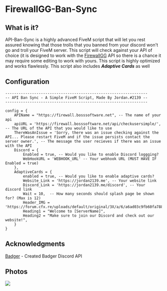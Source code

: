 # FirewallGG-Ban-Sync
## What is it? 
API-Ban-Sync is a highly advanced FiveM script that will let you rest assured knowing that those trolls that you banned from your discord won't go and troll your FiveM server. This script will check against your API of choice (it is designed to work with the [FirewallGG](https://firewall.hyperz.net) API so there is a chance it may require some editing to work with yours. This script is highly optimized and works flawlessly. This script also includes ***Adaptive Cards*** as well

## Configuration 
```
----------------------------------------------------------------
-- API Ban Sync - A Simple FiveM Script, Made By Jordan.#2139 --
----------------------------------------------------------------

config = {
    APIName = "https://firewall.bosssoftware.net", -- The name of your api
    apiURL = 'https://firewall.bosssoftware.net/api/checkusersimple/', -- The URL of the API that you would like to use
    ThereWasAnIssue = 'Sorry, there was an issue checking against the API... Please restart FiveM and if the issue persists contact the server owner.', -- The message the user recieves if there was an issue with the API
    Discord = {
        Enabled = true, -- Would you like to enable Discord loggging?
        WebHookURL = 'WEBHOOK_URL' -- Your webhook URL (MUST HAVE IF Enabled = true)
    },
    AdaptiveCards = {
        enabled = true, -- Would you like to enable adaptive cards?
        Website_Link = 'https://jordan2139.me', -- Your website link
        Discord_Link = 'https://jordan2139.me/discord', -- Your discord link
        Wait = 10,  -- How many seconds should splash page be shown for? (Max is 12)
        Header_IMG = 'https://forum.cfx.re/uploads/default/original/3X/a/6/a6ad03c9fb60fa7888424e7c9389402846107c7e.png',
        Heading1 = "Welcome to [ServerName]",
        Heading2 = "Make sure to join our Discord and check out our website!",
    }
}
```

## Acknowledgments
[Badger](https://github.com/jaredscar) - Created Badger Discord API 

## Photos
![](https://cdn.jordan2139.me/ultraleaks10551.png)
